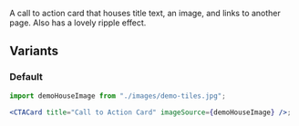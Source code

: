 A call to action card that houses title text, an image, and links to another page. Also has a lovely ripple effect.

## Variants

### Default

```jsx
import demoHouseImage from "./images/demo-tiles.jpg";

<CTACard title="Call to Action Card" imageSource={demoHouseImage} />;
```
